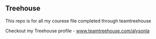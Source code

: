 ## Treehouse 
This repo is for all my courese file completed through teamtreehouse

Checkout my Treehouse profile - www.teamtreehouse.com/alysonla

